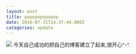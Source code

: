 ```yaml
---
layout: post
title: popopopopopop
date: 2016-07-31T14:37:44.000Z
categories: update
---
```

<img src="/images/fulls/02.jpg" class="fit image">
今天自己成功的把自己的博客建立了起来,很开心^-^.